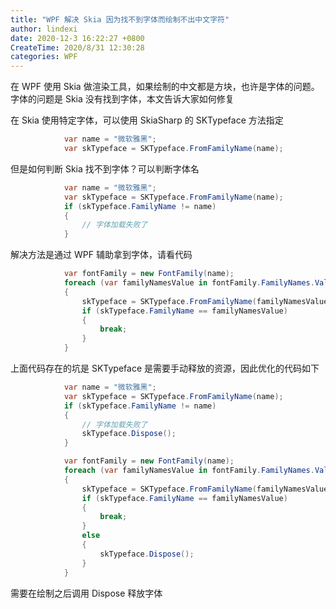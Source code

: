 ```yaml
---
title: "WPF 解决 Skia 因为找不到字体而绘制不出中文字符"
author: lindexi
date: 2020-12-3 16:22:27 +0800
CreateTime: 2020/8/31 12:30:28
categories: WPF
---
```


在 WPF 使用 Skia 做渲染工具，如果绘制的中文都是方块，也许是字体的问题。字体的问题是 Skia 没有找到字体，本文告诉大家如何修复

<!--more-->


<!-- CreateTime:2020/8/31 12:30:28 -->



在 Skia 使用特定字体，可以使用 SkiaSharp 的 SKTypeface 方法指定

```csharp
            var name = "微软雅黑";
            var skTypeface = SKTypeface.FromFamilyName(name);
```

但是如何判断 Skia 找不到字体？可以判断字体名

```csharp
            var name = "微软雅黑";
            var skTypeface = SKTypeface.FromFamilyName(name);
            if (skTypeface.FamilyName != name)
            {
                // 字体加载失败了
            }
```

解决方法是通过 WPF 辅助拿到字体，请看代码

```csharp
            var fontFamily = new FontFamily(name);
            foreach (var familyNamesValue in fontFamily.FamilyNames.Values)
            {
                skTypeface = SKTypeface.FromFamilyName(familyNamesValue);
                if (skTypeface.FamilyName == familyNamesValue)
                {
                    break;
                }
            }
```

上面代码存在的坑是 SKTypeface 是需要手动释放的资源，因此优化的代码如下

```csharp
            var name = "微软雅黑";
            var skTypeface = SKTypeface.FromFamilyName(name);
            if (skTypeface.FamilyName != name)
            {
                // 字体加载失败了
                skTypeface.Dispose();
            }

            var fontFamily = new FontFamily(name);
            foreach (var familyNamesValue in fontFamily.FamilyNames.Values)
            {
                skTypeface = SKTypeface.FromFamilyName(familyNamesValue);
                if (skTypeface.FamilyName == familyNamesValue)
                {
                    break;
                }
                else
                {
                    skTypeface.Dispose();
                }
            }
```

需要在绘制之后调用 Dispose 释放字体

